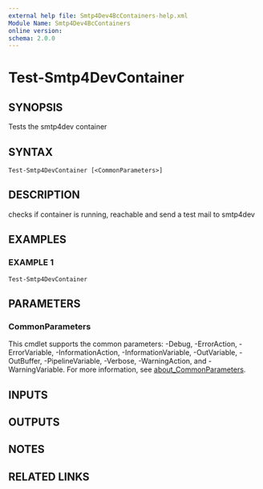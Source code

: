 ```yaml
---
external help file: Smtp4Dev4BcContainers-help.xml
Module Name: Smtp4Dev4BcContainers
online version:
schema: 2.0.0
---
```


# Test-Smtp4DevContainer

## SYNOPSIS
Tests the smtp4dev container

## SYNTAX

```
Test-Smtp4DevContainer [<CommonParameters>]
```

## DESCRIPTION
checks if container is running, reachable and send a test mail to smtp4dev

## EXAMPLES

### EXAMPLE 1
```
Test-Smtp4DevContainer
```

## PARAMETERS

### CommonParameters
This cmdlet supports the common parameters: -Debug, -ErrorAction, -ErrorVariable, -InformationAction, -InformationVariable, -OutVariable, -OutBuffer, -PipelineVariable, -Verbose, -WarningAction, and -WarningVariable. For more information, see [about_CommonParameters](http://go.microsoft.com/fwlink/?LinkID=113216).

## INPUTS

## OUTPUTS

## NOTES

## RELATED LINKS

